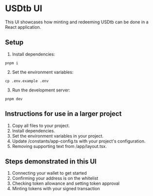 # USDtb UI

This UI showcases how minting and redeeming USDtb can be done in a React application.

## Setup

1. Install dependencies:

`pnpm i`

2. Set the environment variables:

`cp .env.example .env`

3. Run the development server:

`pnpm dev`

## Instructions for use in a larger project

1. Copy all files to your project.
2. Install dependencies.
3. Set the environment variables in your project.
4. Update /constants/app-config.ts with your project's configuration.
5. Removing supporting text from /app/layout.tsx.

## Steps demonstrated in this UI

1. Connecting your wallet to get started
2. Confirming your address is on the whitelist
3. Checking token allowance and setting token approval
4. Minting tokens with your signed transaction
